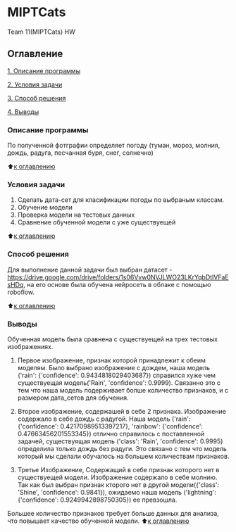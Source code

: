 # MIPTCats
Team 11(MIPTCats) HW

## Оглавление
[1. Описание программы](https://github.com/Meretrix6/MIPTCats/tree/main/README.md/#Описание-дз)

[2. Условия задачи](https://github.com/Meretrix6/MIPTCats/tree/main/README.md/#Условия-задачи)

[3. Способ решения](https://github.com/Meretrix6/MIPTCats/tree/main/README.md/#Способ-решения)

[4. Выводы](https://github.com/Meretrix6/MIPTCats/tree/main/README.md/#Выводы)


### Описание программы
По полученной фотграфии определяет погоду (туман, мороз, молния, дождь, радуга, песчанная буря, снег, солнечно)

:arrow_up:[к оглавлению](https://github.com/Meretrix6/MIPTCats/tree/main/README.md/#Оглавление)

### Условия задачи
1) Сделать дата-сет для класификации погоды по выбраным классам.
2) Обучение модели
3) Проверка модели на тестовых данных
4) Сравнение обученной модели с уже существуещей

:arrow_up:[к оглавлению](https://github.com/Meretrix6/MIPTCats/tree/main/README.md/#Оглавление)

### Способ решения
Для выполнение данной задачи был выбран датасет - https://drive.google.com/drive/folders/1s06Vvw0NVJLWO23LKrYqbDtIVFaEsHDq, на его основе была обучена нейросеть в облаке с помощью roboflow. 

:arrow_up:[к оглавлению](https://github.com/Meretrix6/MIPTCats/tree/main/README.md/#Оглавление)

### Выводы
Обученная модель была сравнена с существуещей на трех тестовых изображениях.

1) Первое изображение, признак которой принадлежит к обеим моделям.
    Было выбрано изображение с дождем, наша модель ('rain': {'confidence': 0.9434818029403687}) справился хуже чем существуещая модель('Rain', 'confidence': 0.9999). Связанно это с тем что наша модель подерживает болше количество признаков, и с размером дата_сетов для обучения.

2) Второе изображение, содержашей в себе 2 признака.
    Изображение содержало в себе дождь с радугой. Наша модель ('rain': {'confidence': 0.42170989513397217}, 'rainbow': {'confidence': 0.47663456201553345}) отлично справилось с поставленной задачей, существуящая модель ('class': 'Rain', 'confidence': 0.9995) определила только дождь без радуги. Это связано с тем что модель который мы сделали обучалось на большем количествам признаков.

3) Третье Изображение, Содержащий в себе признак которого нет в существуещей модели.
    Изображение содержало в себе молнию. Так как был выбран признак кторого нет в другой модели({'class': 'Shine', 'confidence': 0.9841}), ожидаемо наша модель ('lightning': {'confidence': 0.9249942898750305}) ее превзошла.

Большее количество признаков требует больше данных для анализа, что повышает качество обученной модели.
:arrow_up:[к оглавлению](https://github.com/Meretrix6/MIPTCats/tree/main/README.md/#Оглавление)